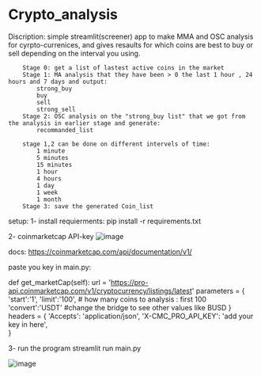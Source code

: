 # Crypto_analysis
Discription:
simple streamlit(screener) app to make MMA and OSC analysis for cyrpto-currenices, and gives resaults for which coins are best to buy or sell depending on the interval you using.


        Stage 0: get a list of lastest active coins in the market
        Stage 1: MA analysis that they have been > 0 the last 1 hour , 24 hours and 7 days and output:
            strong_buy
            buy
            sell
            strong_sell
        Stage 2: OSC analysis on the "strong_buy list" that we got from the analysis in earlier stage and generate: 
            recommanded_list
        
        stage 1,2 can be done on different intervels of time:
            1 minute
            5 minutes
            15 minutes
            1 hour
            4 hours
            1 day
            1 week
            1 month
        Stage 3: save the generated Coin_list

setup:
1- install requierments:
pip install -r requirements.txt

2- coinmarketcap API-key
![image](https://user-images.githubusercontent.com/17545900/116851923-a6df8080-abf3-11eb-9ad2-66b6aa6e3667.png)

docs: https://coinmarketcap.com/api/documentation/v1/

paste you key in main.py:

 def get_marketCap(self):
        url = 'https://pro-api.coinmarketcap.com/v1/cryptocurrency/listings/latest'
        parameters = {
        'start':'1',
        'limit':'100', # how many coins to analysis : first 100
        'convert':'USDT' #change the bridge to see other values like BUSD
        }
        headers = {
        'Accepts': 'application/json',
        'X-CMC_PRO_API_KEY': 'add your key in here',   
        }

3- run the program
streamlit run main.py

![image](https://user-images.githubusercontent.com/17545900/116814244-2c155780-ab58-11eb-8b80-6d2b73bd27d8.png)
